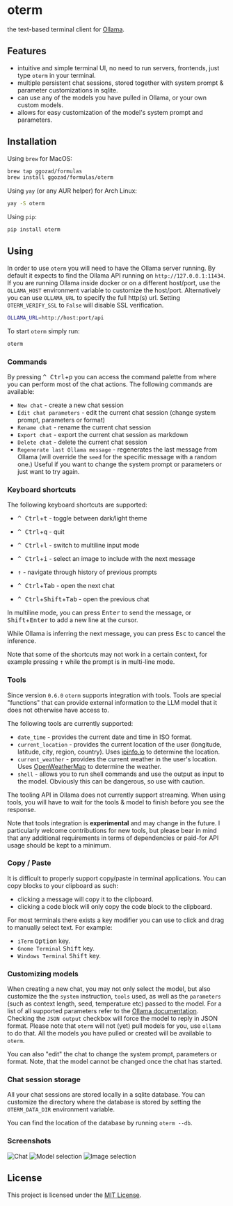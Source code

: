 # oterm

the text-based terminal client for [Ollama](https://github.com/ollama/ollama).

## Features

* intuitive and simple terminal UI, no need to run servers, frontends, just type `oterm` in your terminal.
* multiple persistent chat sessions, stored together with system prompt & parameter customizations in sqlite.
* can use any of the models you have pulled in Ollama, or your own custom models.
* allows for easy customization of the model's system prompt and parameters.

## Installation

Using `brew` for MacOS:

```bash
brew tap ggozad/formulas
brew install ggozad/formulas/oterm
```

Using `yay` (or any AUR helper) for Arch Linux:

```bash
yay -S oterm
```

Using `pip`:

```bash
pip install oterm
```

## Using

In order to use `oterm` you will need to have the Ollama server running. By default it expects to find the Ollama API running on `http://127.0.0.1:11434`. If you are running Ollama inside docker or on a different host/port, use the `OLLAMA_HOST` environment variable to customize the host/port. Alternatively you can use `OLLAMA_URL` to specify the full http(s) url. Setting `OTERM_VERIFY_SSL` to `False` will disable SSL verification.

```bash
OLLAMA_URL=http://host:port/api
```

To start `oterm` simply run:

```bash
oterm
```

### Commands
By pressing <kbd>^ Ctrl</kbd>+<kbd>p</kbd> you can access the command palette from where you can perform most of the chat actions. The following commands are available:

* `New chat` - create a new chat session
* `Edit chat parameters` - edit the current chat session (change system prompt, parameters or format)
* `Rename chat` - rename the current chat session
* `Export chat` - export the current chat session as markdown
* `Delete chat` - delete the current chat session  
* `Regenerate last Ollama message` - regenerates the last message from Ollama (will override the `seed` for the specific message with a random one.) Useful if you want to change the system prompt or parameters or just want to try again.

### Keyboard shortcuts

The following keyboard shortcuts are supported:

* <kbd>^ Ctrl</kbd>+<kbd>t</kbd> - toggle between dark/light theme
* <kbd>^ Ctrl</kbd>+<kbd>q</kbd> - quit

* <kbd>^ Ctrl</kbd>+<kbd>l</kbd> - switch to multiline input mode
* <kbd>^ Ctrl</kbd>+<kbd>i</kbd> - select an image to include with the next message
* <kbd>↑</kbd>     - navigate through history of previous prompts

* <kbd>^ Ctrl</kbd>+<kbd>Tab</kbd> - open the next chat
* <kbd>^ Ctrl</kbd>+<kbd>Shift</kbd>+<kbd>Tab</kbd> - open the previous chat

In multiline mode, you can press <kbd>Enter</kbd> to send the message, or <kbd>Shift</kbd>+<kbd>Enter</kbd> to add a new line at the cursor.

While Ollama is inferring the next message, you can press <kbd>Esc</kbd> to cancel the inference.

Note that some of the shortcuts may not work in a certain context, for example pressing <kbd>↑</kbd> while the prompt is in multi-line mode.

### Tools

Since version `0.6.0` `oterm` supports integration with tools. Tools are special "functions" that can provide external information to the LLM model that it does not otherwise have access to.

The following tools are currently supported:

* `date_time` - provides the current date and time in ISO format.
* `current_location` - provides the current location of the user (longitude, latitude, city, region, country). Uses [ipinfo.io](https://ipinfo.io) to determine the location.
* `current_weather` - provides the current weather in the user's location. Uses [OpenWeatherMap](https://openweathermap.org) to determine the weather.
* `shell` - allows you to run shell commands and use the output as input to the model. Obviously this can be dangerous, so use with caution.

The tooling API in Ollama does not currently support streaming. When using tools, you will have to wait for the tools & model to finish before you see the response.

Note that tools integration is **experimental** and may change in the future. I particularly welcome contributions for new tools, but please bear in mind that any additional requirements in terms of dependencies or paid-for API usage should be kept to a minimum.

### Copy / Paste

It is difficult to properly support copy/paste in terminal applications. You can copy blocks to your clipboard as such:

* clicking a message will copy it to the clipboard.
* clicking a code block will only copy the code block to the clipboard.

For most terminals there exists a key modifier you can use to click and drag to manually select text. For example:
* `iTerm`  <kbd>Option</kbd> key.
* `Gnome Terminal` <kbd>Shift</kbd> key.
* `Windows Terminal` <kbd>Shift</kbd> key.

### Customizing models

When creating a new chat, you may not only select the model, but also customize the the `system` instruction, `tools` used, as well as the `parameters` (such as context length, seed, temperature etc) passed to the model. For a list of all supported parameters refer to the [Ollama documentation](https://github.com/ollama/ollama/blob/main/docs/modelfile.md#valid-parameters-and-values). Checking the `JSON output` checkbox will force the model to reply in JSON format. Please note that `oterm` will not (yet) pull models for you, use `ollama` to do that. All the models you have pulled or created will be available to `oterm`.

You can also "edit" the chat to change the system prompt, parameters or format. Note, that the model cannot be changed once the chat has started.

### Chat session storage

All your chat sessions are stored locally in a sqlite database. You can customize the directory where the database is stored by setting the `OTERM_DATA_DIR` environment variable.

You can find the location of the database by running `oterm --db`.

### Screenshots

![Chat](screenshots/chat.png)
![Model selection](./screenshots/model_selection.png)
![Image selection](./screenshots/image_selection.png)

## License

This project is licensed under the [MIT License](LICENSE).
